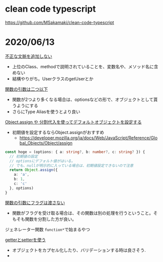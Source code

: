 # clean code typescript

https://github.com/MSakamaki/clean-code-typescript

# 2020/06/13

[不正な文脈を追加しない](https://github.com/MSakamaki/clean-code-typescript#%E4%B8%8D%E8%A6%81%E3%81%AA%E6%96%87%E8%84%88%E3%82%92%E8%BF%BD%E5%8A%A0%E3%81%97%E3%81%AA%E3%81%84)
- 上位のClass、methodで説明されていることを、変数名や、メソッド名に含めない
- 結構やりがち。UserクラスのgetUserとか

[関数の引数は二つ以下](https://github.com/MSakamaki/clean-code-typescript#%E9%96%A2%E6%95%B0%E3%81%AE%E5%BC%95%E6%95%B0-%E7%90%86%E6%83%B3%E3%81%AF%EF%BC%92%E3%81%A4%E4%BB%A5%E4%B8%8B)
- 関数が2つより多くなる場合は、optionsなどの形で、オブジェクトとして貰うようにする
- さらにType Aliasを使うとより良い

[Object.assign や 分割代入を使ってデフォルトオブジェクトを設定する](https://github.com/MSakamaki/clean-code-typescript#objectassign-%E3%82%84-%E5%88%86%E5%89%B2%E4%BB%A3%E5%85%A5%E3%82%92%E4%BD%BF%E3%81%A3%E3%81%A6%E3%83%87%E3%83%95%E3%82%A9%E3%83%AB%E3%83%88%E3%82%AA%E3%83%96%E3%82%B8%E3%82%A7%E3%82%AF%E3%83%88%E3%82%92%E8%A8%AD%E5%AE%9A%E3%81%99%E3%82%8B)
- 初期値を設定するならObject.assignがおすすめ
  - https://developer.mozilla.org/ja/docs/Web/JavaScript/Reference/Global_Objects/Object/assign
```ts
const hoge = (options: { a: string?, b: number?, c: string? }) {
  // 初期値の設定
  // optionsにデフォルト値がはいる。
  // でも、nullが明示的に入っている場合は、初期値設定できないので注意
  return Object.assign({
    a: 'a',
    b: 1,
    c: 'c'
  }, options)
}

```

[関数の引数にフラグは渡さない](https://github.com/MSakamaki/clean-code-typescript#%E9%96%A2%E6%95%B0%E3%81%AE%E5%BC%95%E6%95%B0%E3%81%AB%E3%83%95%E3%83%A9%E3%82%B0%E3%81%AF%E6%B8%A1%E3%81%95%E3%81%AA%E3%81%84)
- 関数がフラグを受け取る場合は、その関数は別の処理を行うということ。そもそも関数を分割した方が良い。

ジェネレーター関数 `function*`で始まるやつ

[getterとsetterを使う](https://github.com/MSakamaki/clean-code-typescript#getter-%E3%81%A8-setter-%E3%82%92%E4%BD%BF%E3%81%86)
- オブジェクトをカプセル化したり、バリデーションする時は良さそう.
- 